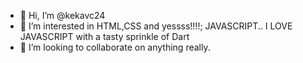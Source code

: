 - 👋 Hi, I’m @kekavc24
- 👀 I’m interested in HTML,CSS and yessss!!!!; JAVASCRIPT.. I LOVE JAVASCRIPT with a tasty sprinkle of Dart
- 💞️ I’m looking to collaborate on anything really.

<!---
kekavc24/kekavc24 is a ✨ special ✨ repository because its `README.md` (this file) appears on your GitHub profile.
You can click the Preview link to take a look at your changes.
--->
